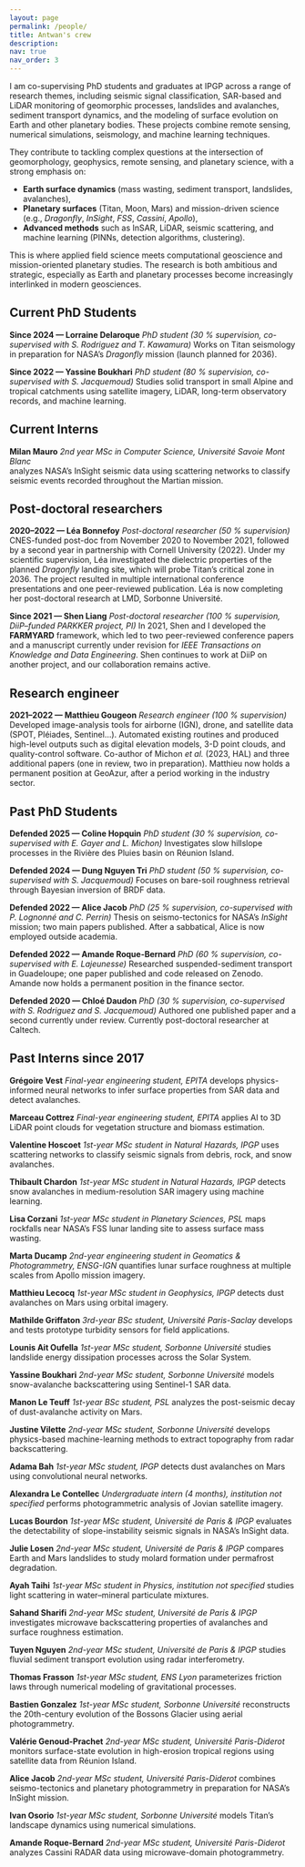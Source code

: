 ```yaml
---
layout: page
permalink: /people/
title: Antwan's crew
description:
nav: true
nav_order: 3
---
```



I am co-supervising PhD students and graduates at IPGP across a range of research themes, including seismic signal classification, SAR-based and LiDAR monitoring of geomorphic processes, landslides and avalanches, sediment transport dynamics, and the modeling of surface evolution on Earth and other planetary bodies. These projects combine remote sensing, numerical simulations, seismology, and machine learning techniques.

They contribute to tackling complex questions at the intersection of geomorphology, geophysics, remote sensing, and planetary science, with a strong emphasis on:

* **Earth surface dynamics** (mass wasting, sediment transport, landslides, avalanches),
* **Planetary surfaces** (Titan, Moon, Mars) and mission-driven science (e.g., *Dragonfly*, *InSight*, *FSS*, *Cassini*, *Apollo*),
* **Advanced methods** such as InSAR, LiDAR, seismic scattering, and machine learning (PINNs, detection algorithms, clustering).  


This is where applied field science meets computational geoscience and mission-oriented planetary studies. The research is both ambitious and strategic, especially as Earth and planetary processes become increasingly interlinked in modern geosciences.


## Current PhD Students

**Since 2024 — Lorraine Delaroque**
*PhD student (30 % supervision, co-supervised with S. Rodriguez and T. Kawamura)*
Works on Titan seismology in preparation for NASA’s *Dragonfly* mission (launch planned for 2036).

**Since 2022 — Yassine Boukhari**
*PhD student (80 % supervision, co-supervised with S. Jacquemoud)*
Studies solid transport in small Alpine and tropical catchments using satellite imagery, LiDAR, long-term observatory records, and machine learning.

## Current Interns

**Milan Mauro**
*2nd year MSc in Computer Science, Université Savoie Mont Blanc*  
analyzes NASA’s InSight seismic data using scattering networks to classify seismic events recorded throughout the Martian mission.




## Post-doctoral researchers

**2020–2022 — Léa Bonnefoy**
*Post-doctoral researcher (50 % supervision)*
CNES-funded post-doc from November 2020 to November 2021, followed by a second year in partnership with Cornell University (2022).
Under my scientific supervision, Léa investigated the dielectric properties of the planned *Dragonfly* landing site, which will probe Titan’s critical zone in 2036.
The project resulted in multiple international conference presentations and one peer-reviewed publication.
Léa is now completing her post-doctoral research at LMD, Sorbonne Université.

**Since 2021 — Shen Liang**
*Post-doctoral researcher (100 % supervision, DiiP–funded PARKKER project, PI)*
In 2021, Shen and I developed the **FARMYARD** framework, which led to two peer-reviewed conference papers and a manuscript currently under revision for *IEEE Transactions on Knowledge and Data Engineering*.
Shen continues to work at DiiP on another project, and our collaboration remains active.


## Research engineer

**2021–2022 — Matthieu Gougeon**
*Research engineer (100 % supervision)*
Developed image-analysis tools for airborne (IGN), drone, and satellite data (SPOT, Pléiades, Sentinel…).
Automated existing routines and produced high-level outputs such as digital elevation models, 3-D point clouds, and quality-control software.
Co-author of Michon *et al.* (2023, HAL) and three additional papers (one in review, two in preparation).
Matthieu now holds a permanent position at GeoAzur, after a period working in the industry sector.


## Past PhD Students

**Defended 2025 — Coline Hopquin**
*PhD student (30 % supervision, co-supervised with E. Gayer and L. Michon)*
Investigates slow hillslope processes in the Rivière des Pluies basin on Réunion Island.

**Defended 2024 — Dung Nguyen Tri**
*PhD student (50 % supervision, co-supervised with S. Jacquemoud)*
Focuses on bare-soil roughness retrieval through Bayesian inversion of BRDF data.

**Defended 2022 — Alice Jacob**
*PhD (25 % supervision, co-supervised with P. Lognonné and C. Perrin)*
Thesis on seismo-tectonics for NASA’s *InSight* mission; two main papers published.
After a sabbatical, Alice is now employed outside academia.

**Defended 2022 — Amande Roque-Bernard**
*PhD (60 % supervision, co-supervised with E. Lajeunesse)*
Researched suspended-sediment transport in Guadeloupe; one paper published and code released on Zenodo.
Amande now holds a permanent position in the finance sector.

**Defended 2020 — Chloé Daudon**
*PhD (30 % supervision, co-supervised with S. Rodriguez and S. Jacquemoud)*
Authored one published paper and a second currently under review.
Currently post-doctoral researcher at Caltech.


## Past Interns since 2017

**Grégoire Vest**
*Final-year engineering student, EPITA*
develops physics-informed neural networks to infer surface properties from SAR data and detect avalanches.

**Marceau Cottrez**
*Final-year engineering student, EPITA*
applies AI to 3D LiDAR point clouds for vegetation structure and biomass estimation.

**Valentine Hoscoet**
*1st-year MSc student in Natural Hazards, IPGP*
uses scattering networks to classify seismic signals from debris, rock, and snow avalanches.

**Thibault Chardon**
*1st-year MSc student in Natural Hazards, IPGP*
detects snow avalanches in medium-resolution SAR imagery using machine learning.

**Lisa Corzani**
*1st-year MSc student in Planetary Sciences, PSL*
maps rockfalls near NASA’s FSS lunar landing site to assess surface mass wasting.

**Marta Ducamp**
*2nd-year engineering student in Geomatics & Photogrammetry, ENSG-IGN*
quantifies lunar surface roughness at multiple scales from Apollo mission imagery.

**Matthieu Lecocq**
*1st-year MSc student in Geophysics, IPGP*
detects dust avalanches on Mars using orbital imagery.

**Mathilde Griffaton**
*3rd-year BSc student, Université Paris-Saclay*
develops and tests prototype turbidity sensors for field applications.

**Lounis Ait Oufella**
*1st-year MSc student, Sorbonne Université*
studies landslide energy dissipation processes across the Solar System.

**Yassine Boukhari**
*2nd-year MSc student, Sorbonne Université*
models snow-avalanche backscattering using Sentinel-1 SAR data.

**Manon Le Teuff**
*1st-year BSc student, PSL*
analyzes the post-seismic decay of dust-avalanche activity on Mars.

**Justine Vilette**
*2nd-year MSc student, Sorbonne Université*
develops physics-based machine-learning methods to extract topography from radar backscattering.

**Adama Bah**
*1st-year MSc student, IPGP*
detects dust avalanches on Mars using convolutional neural networks.

**Alexandra Le Contellec**
*Undergraduate intern (4 months), institution not specified*
performs photogrammetric analysis of Jovian satellite imagery.

**Lucas Bourdon**
*1st-year MSc student, Université de Paris & IPGP*
evaluates the detectability of slope-instability seismic signals in NASA’s InSight data.

**Julie Losen**
*2nd-year MSc student, Université de Paris & IPGP*
compares Earth and Mars landslides to study molard formation under permafrost degradation.

**Ayah Taihi**
*1st-year MSc student in Physics, institution not specified*
studies light scattering in water–mineral particulate mixtures.

**Sahand Sharifi**
*2nd-year MSc student, Université de Paris & IPGP*
investigates microwave backscattering properties of avalanches and surface roughness estimation.

**Tuyen Nguyen**
*2nd-year MSc student, Université de Paris & IPGP*
studies fluvial sediment transport evolution using radar interferometry.

**Thomas Frasson**
*1st-year MSc student, ENS Lyon*
parameterizes friction laws through numerical modeling of gravitational processes.

**Bastien Gonzalez**
*1st-year MSc student, Sorbonne Université*
reconstructs the 20th-century evolution of the Bossons Glacier using aerial photogrammetry.

**Valérie Genoud-Prachet**
*2nd-year MSc student, Université Paris-Diderot*
monitors surface-state evolution in high-erosion tropical regions using satellite data from Réunion Island.

**Alice Jacob**
*2nd-year MSc student, Université Paris-Diderot*
combines seismo-tectonics and planetary photogrammetry in preparation for NASA’s InSight mission.

**Ivan Osorio**
*1st-year MSc student, Sorbonne Université*
models Titan’s landscape dynamics using numerical simulations.

**Amande Roque-Bernard**
*2nd-year MSc student, Université Paris-Diderot*
analyzes Cassini RADAR data using microwave-domain photogrammetry.


<br />
